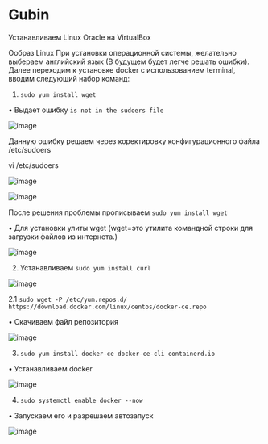# Gubin
Устанавливаем Linux Oracle на VirtualBox

Ообраз Linux При установки операционной системы, желательно выбераем английский язык (В будущем будет легче решать ошибки).
Далее переходим к установке docker с использованием terminal, вводим следующий набор команд:

1. `sudo yum install wget`

• Выдает ошибку `is not in the sudoers file`

![image](https://github.com/user-attachments/assets/2ac1c34b-c488-4348-b4e3-3c2d0e7510fa)

Данную ошибку решаем через коректировку конфигурационного файла /etc/sudoers

vi /etc/sudoers

![image](https://github.com/user-attachments/assets/726e7317-ec25-48bf-9a6a-f825ec01c1b2)

![image](https://github.com/user-attachments/assets/12d35f06-f51f-4df3-baa1-1f1722c94790)

После решения проблемы прописываем `sudo yum install wget`

• Для установки улиты wget (wget=это утилита командной строки для загрузки файлов из интернета.)

![image](https://github.com/user-attachments/assets/00342289-0516-4526-badd-079013edec20)

2. Устанавливаем `sudo yum install curl` 

![image](https://github.com/user-attachments/assets/29fba53b-e0fa-4496-b027-f99d85829be6)

2.1 `sudo wget -P /etc/yum.repos.d/ https://download.docker.com/linux/centos/docker-ce.repo`

• Скачиваем файл репозитория

![image](https://github.com/user-attachments/assets/3d9a7925-aeed-4050-890e-3abfd1fef2fb)

3. `sudo yum install docker-ce docker-ce-cli containerd.io`

• Устанавливаем docker

![image](https://github.com/user-attachments/assets/1876c9f2-89fa-4f65-9707-1b4aee9464de)

4. `sudo systemctl enable docker --now`

• Запускаем его и разрешаем автозапуск

![image](https://github.com/user-attachments/assets/40257b44-f7b1-49be-bb45-50ee3ca24671)



